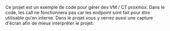 Ce projet est un exemple de code pour gérer des VM / CT proxmox. Dans le code, les call ne fonctionnera pas car les endpoint sont fait pour être utilisable qu'en interne.
Dans le projet vous y verrez aussi une capture d'écran afin de mieux interpréter le projet.
